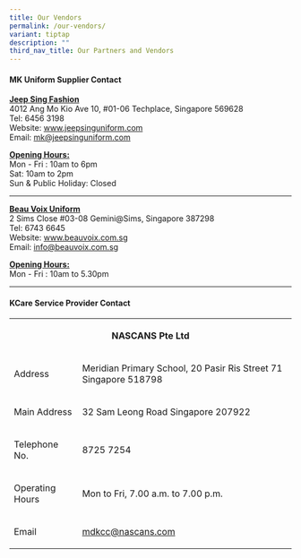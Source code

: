```yaml
---
title: Our Vendors
permalink: /our-vendors/
variant: tiptap
description: ""
third_nav_title: Our Partners and Vendors
---
```

<h4>MK Uniform Supplier Contact</h4>
<p><strong><u>Jeep Sing Fashion</u></strong> 
<br>4012 Ang Mo Kio Ave 10, #01-06 Techplace, Singapore 569628
<br>Tel: 6456 3198
<br>Website:&nbsp;<a href="http://www.jeepsinguniform.com/" rel="noopener noreferrer nofollow" target="_blank">www.jeepsinguniform.com</a> 
<br>Email: <a href="mailto:mk@jeepsinguniform.com" rel="noopener noreferrer nofollow" target="_blank">mk@jeepsinguniform.com</a>
</p>
<p><strong><u>Opening Hours:</u> </strong>
<br>Mon - Fri : 10am to 6pm
<br>Sat: 10am to 2pm
<br>Sun &amp; Public Holiday: Closed</p>
<hr>
<p><strong><u>Beau Voix Uniform</u></strong> 
<br>2 Sims Close #03-08 Gemini@Sims, Singapore 387298
<br>Tel: 6743 6645
<br>Website:&nbsp;<a href="http://www.beauvoix.com.sg/" rel="noopener noreferrer nofollow" target="_blank">www.beauvoix.com.sg</a> 
<br>Email: <a href="mailto:info@beauvoix.com.sg" rel="noopener noreferrer nofollow" target="_blank">info@beauvoix.com.sg</a>
</p>
<p><strong><u>Opening Hours:</u> </strong>
<br>Mon - Fri : 10am to 5.30pm</p>
<hr>
<h4>KCare Service Provider Contact</h4>
<p></p>
<table style="minWidth: 50px">
<colgroup>
<col>
<col>
</colgroup>
<tbody>
<tr>
<th rowspan="1" colspan="2">
<p><strong>NASCANS Pte Ltd</strong>
</p>
</th>
</tr>
<tr>
<td rowspan="1" colspan="1">
<p>Address</p>
</td>
<td rowspan="1" colspan="1">
<p>Meridian Primary School, 20 Pasir Ris Street 71 Singapore 518798</p>
</td>
</tr>
<tr>
<td rowspan="1" colspan="1">
<p>Main Address</p>
</td>
<td rowspan="1" colspan="1">
<p>32 Sam Leong Road Singapore 207922</p>
</td>
</tr>
<tr>
<td rowspan="1" colspan="1">
<p>Telephone No.</p>
</td>
<td rowspan="1" colspan="1">
<p>8725 7254</p>
</td>
</tr>
<tr>
<td rowspan="1" colspan="1">
<p>Operating Hours</p>
</td>
<td rowspan="1" colspan="1">
<p>Mon to Fri, 7.00 a.m. to 7.00 p.m.</p>
</td>
</tr>
<tr>
<td rowspan="1" colspan="1">
<p>Email</p>
</td>
<td rowspan="1" colspan="1">
<p><a href="mailto:supervisor.mdkcc@nascans.com" rel="noopener noreferrer nofollow" target="_blank">mdkcc@nascans.com</a>
</p>
</td>
</tr>
</tbody>
</table>
<p></p>